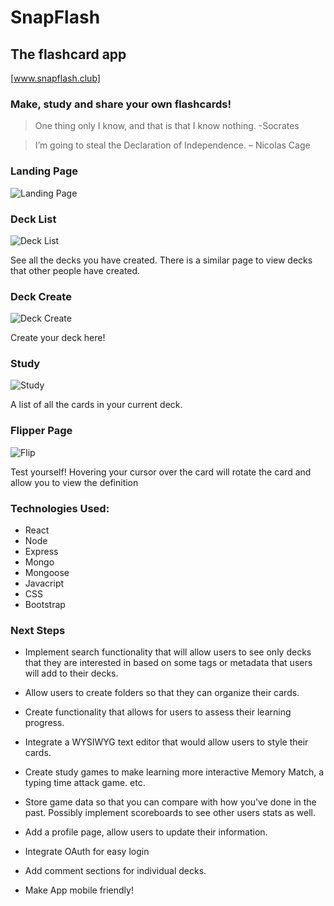 # SnapFlash

## The flashcard app

[www.snapflash.club]

### Make, study and share your own flashcards! 

> One thing only I know, and that is that I know nothing. -Socrates

>I’m going to steal the Declaration of Independence. – Nicolas Cage


### Landing Page
![Landing Page](https://i.imgur.com/owKYtK3.png)

### Deck List
![Deck List](https://i.imgur.com/Nujt8EP.png)

See all the decks you have created. There is a similar page to view decks that other people have created.

### Deck Create
![Deck Create](https://i.imgur.com/0bVjr2u.png)

Create your deck here!

### Study
![Study](https://i.imgur.com/hUeb7gn.png)

A list of all the cards in your current deck.

### Flipper Page
![Flip](https://i.imgur.com/MFOdk9P.png)

Test yourself! Hovering your cursor over the card will rotate the card and allow you to view the definition

### Technologies Used:

- React
- Node
- Express
- Mongo
- Mongoose
- Javacript
- CSS
- Bootstrap

### Next Steps

- Implement search functionality that will allow users to see only decks that they are interested in based on some tags or metadata that users will add to their decks.

- Allow users to create folders so that they can organize their cards.

- Create functionality that allows for users to assess their learning progress.

- Integrate a WYSIWYG text editor that would allow users to style their cards.

- Create study games to make learning more interactive Memory Match, a typing time attack game. etc.

- Store game data so that you can compare with how you've done in the past. Possibly implement scoreboards to see other users stats as well.

- Add a profile page, allow users to update their information.

- Integrate OAuth for easy login

- Add comment sections for individual decks.

- Make App mobile friendly!
